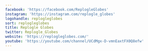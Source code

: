 ```yaml
---
facebook: 'https://facebook.com/ReplogleGlobes'
instagram: 'https://instagram.com/replogle_globes'
logohandle: replogleglobes
sort: replogleglobes
title: Replogle Globes
twitter: Replogle_Globes
website: 'https://replogleglobes.com/'
youtube: 'https://youtube.com/channel/UCdMgx-D-vmnEaxtFX0Q8efw'
---
```

